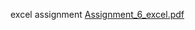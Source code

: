 excel assignment
[Assignment_6_excel.pdf](https://github.com/nitish4393/fsda_assignment/files/12408656/Assignment_6_excel.pdf)
